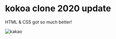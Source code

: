 # kokoa clone 2020 update

HTML & CSS got so much better!

![kakao](https://user-images.githubusercontent.com/87745990/139412979-19353a06-7900-41a8-b7ef-5f09ed613af3.png)
